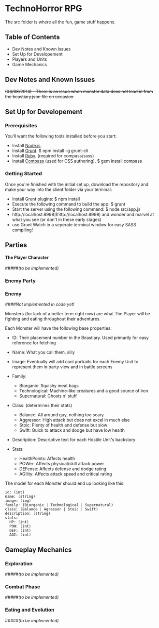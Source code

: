 # TechnoHorror RPG

The src folder is where all the fun, game stuff happens.

## Table of Contents

* Dev Notes and Known Issues
* Set Up for Developement
* Players and Units
* Game Mechanics

## Dev Notes and Known Issues

~~(04/08/2014) - There is an issue when monster data does not load in from the beastiary.json file on occasion.~~

## Set Up for Developement

### Prerequisites

You'll want the following tools installed before you start:

* Install [Node.js](http://nodejs.org/).
* Install [Grunt](https://github.com/gruntjs/grunt/wiki/Getting-started).
    $ npm install -g grunt-cli
* Install [Ruby](http://rubyinstaller.org/downloads/). (required for compass/sass)
* Install [Compass](http://compass-style.org/install/) (used for CSS authoring).
    $ gem install compass

### Getting Started

Once you're finished with the initial set up, download the repository and make your way into the client folder via your terminal:

* Install Grunt plugins:
    $ npm install
* Execute the following command to build the app:
    $ grunt
* Start the server using the following command:
    $ node src/app.js
* http://localhost:8998](http://localhost:8998) and wonder and marvel at what you see (or don't in these early stages)
* use Grunt Watch in a seperate terminal window for easy SASS compiling!

## Parties

#### The Player Character
#####_(to be implemented)_

### Enemy Party

### Enemy
*####Not implemented in code yet!*

Monsters (for lack of a better term right now) are what The Player will be fighting and eating throughout their adventures. 

Each Monster will have the following base properties:

* ID: Their placement number in the Beastiary. Used primarily for easy reference for fetching

* Name: What you call them, silly

* Image: Eventually will add cool portraits for each Enemy Unit to represent them in party view and in battle screens

* Family:
    - Biorganic: Squishy meat bags
    - Technological: Machine-like creatures and a good source of iron
    - Supernatural: Ghosts n' stuff

* Class: (determines their stats)
    - Balance: All around guy, nothing too scary
    - Aggressor: High attack but does not excel in much else 
    - Stoic: Plenty of health and defense but slow
    - Swift: Quick to attack and dodge but have low health
    
* Description: Descriptive text for each Hostile Unit's backstory

* Stats: 
    - HealthPoints: Affects health
    - POWer: Affects physical/skill attack power
    - DEFense: Affects defense and dodge rating
    - AGIlity: Affects attack speed and critical rating

The model for each Monster should end up looking like this:

    id: (int)
    name: (string)
    image: (img)
    family: (Biorganic | Technological | Supernatural)
    class: (Balance | Agressor | Stoic | Swift)
    description: (string)
    stats:
      HP: (int)
      POW: (int)
      DEF: (int)
      AGI: (int)

## Gameplay Mechanics
### Exploration
#####_(to be implemented)_
### Combat Phase
#####_(to be implemented)_
### Eating and Evolution
#####_(to be implemented)_
